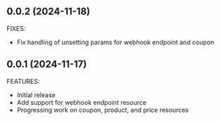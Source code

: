 ## 0.0.2 (2024-11-18)

FIXES:

* Fix handling of unsetting params for webhook endpoint and coupon

## 0.0.1 (2024-11-17)

FEATURES:

* Initial release
* Add support for webhook endpoint resource
* Progressing work on coupon, product, and price resources